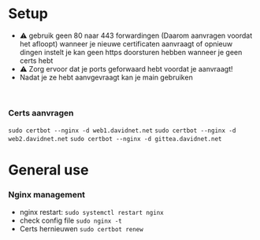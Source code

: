 # Setup

 - ⚠ gebruik geen 80 naar 443 forwardingen (Daarom aanvragen voordat het afloopt) wanneer je nieuwe certificaten aanvraagt of opnieuw dingen instelt je kan geen https doorsturen hebben wanneer je geen certs hebt
 &nbsp;
 -  ⚠ Zorg ervoor dat je ports geforwaard hebt voordat je aanvraagt!
 &nbsp;
 - Nadat je ze hebt aanvgevraagt kan je main gebruiken


&nbsp;


### Certs aanvragen
``` sudo certbot --nginx -d web1.davidnet.net ```
``` sudo certbot --nginx -d web2.davidnet.net ```
``` sudo certbot --nginx -d gittea.davidnet.net ```


# General use

### Nginx management

 - nginx restart:
``` sudo systemctl restart nginx ```
&nbsp;
 - check config file
``` sudo nginx -t ```
&nbsp;
 - Certs hernieuwen
``` sudo certbot renew ```
